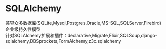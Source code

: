 # SQLAlchemy

兼容众多数据库(SQLite,Mysql,Postgres,Oracle,MS-SQL,SQLServer,Firebird)企业级持久性模型<br>
针对SQLAlchemy扩展和插件：declarative,Migrate,Elixir,SQLSoup,django-sqlalchemy,DBSprockets,FormAlchemy,z3c.sqlalchemy<br>
